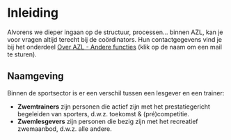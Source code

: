 # Inleiding

Alvorens we dieper ingaan op de structuur, processen... binnen AZL, kan je voor vragen altijd terecht bij de coördinators. Hun contactgegevens vind je bij het onderdeel [Over AZL - Andere functies](../over/functies.md) (klik op de naam om een mail te sturen).

## Naamgeving

Binnen de sportsector is er een verschil tussen een lesgever en een trainer:

- **Zwemtrainers** zijn personen die actief zijn met het prestatiegericht begeleiden van sporters, d.w.z. toekomst & (pré)competitie.
- **Zwemlesgevers** zijn personen die bezig zijn met het recreatief zwemaanbod, d.w.z. alle andere.
